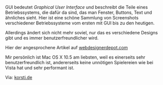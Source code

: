 <!--
.. title: Betriebssystem GUI 1981 bis 2009
.. slug: 779-betriebssystem-gui-1981-bis-2009
.. date: 2009-03-17 17:52:30
.. tags: Amiga,BeOS,GNOME,IRIX,KDE,NeXTSTEP,OS X,OS/2,PARC,Xerox Alto,Linux,Software,Windows
.. description: 
.. type: text
-->

GUI bedeutet *Graphical User Interface* und beschreibt die Teile eines Betriebssystems, die dafür da sind, das man Fenster, Buttons, Text und ähnliches sieht. Hier ist eine schöne Sammlung von Screenshots verschiedener Betriebssysteme vom ersten mit GUI bis zu den heutigen.
<!-- TEASER_END -->

Allerdings ändert sich nicht mehr soviel, nur das es verschiedene Designs gibt und es immer benutzerfreundlicher wird.

Hier der angesprochene Artikel auf [webdesignerdepot.com](http://www.webdesignerdepot.com/2009/03/operating-system-interface-design-between-1981-2009/)

Mir persönlich ist Mac OS X 10.5 am liebsten, weil es einerseits sehr benutzerfreundlich ist, andererseits keine unnötigen Spielereien wie bei Vista hat und sehr performant ist.

Via: [korsti.de](http://korsti.de/blog/2009-03-16/am-rande-notiert-betriebssystem-interface-design-von-1981-2009/)
